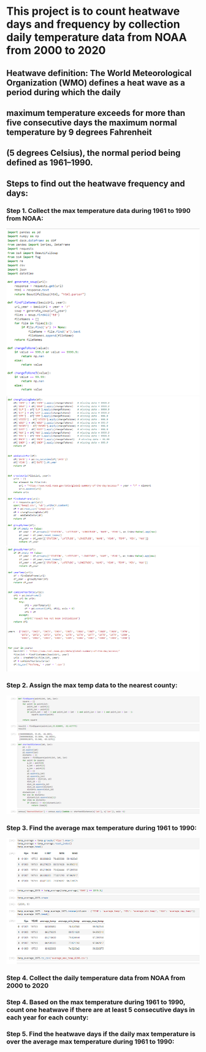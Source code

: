# This project is to count heatwave days and frequency by collection daily temperature data from NOAA from 2000 to 2020
## Heatwave definition: The World Meteorological Organization (WMO) defines a heat wave as a period during which the daily 
## maximum temperature exceeds for more than five consecutive days the maximum normal temperature by 9 degrees Fahrenheit 
## (5 degrees Celsius), the normal period being defined as 1961–1990.

## Steps to find out the heatwave frequency and days:
### Step 1. Collect the max temperature data during 1961 to 1990 from NOAA:
<img src="https://github.com/Wenhuan2516/Heatwave-Data-Collection/blob/main/maxtemp1.png" alt="step" title="step">
<img src="https://github.com/Wenhuan2516/Heatwave-Data-Collection/blob/main/maxtemp2.png" alt="step" title="step">
<img src="https://github.com/Wenhuan2516/Heatwave-Data-Collection/blob/main/maxtemp3.png" alt="step" title="step">

### Step 2. Assign the max temp data to the nearest county:
<img src="https://github.com/Wenhuan2516/Heatwave-Data-Collection/blob/main/nearest.png" alt="step" title="step">

### Step 3. Find the average max temperature during 1961 to 1990:
<img src="https://github.com/Wenhuan2516/Heatwave-Data-Collection/blob/main/averagemax.png" alt="step" title="step">

### Step 4. Collect the daily temperature data from NOAA from 2000 to 2020

### Step 4. Based on the max temperature during 1961 to 1990, count one heatwave if there are at least 5 consecutive days in each year for each county: 
### Step 5. Find the heatwave days if the daily max temperature is over the average max temperature during 1961 to 1990:




